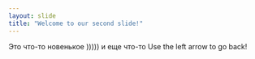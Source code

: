 ```yaml
---
layout: slide
title: "Welcome to our second slide!"
---
```

Это что-то новенькое ))))) и еще что-то
Use the left arrow to go back!